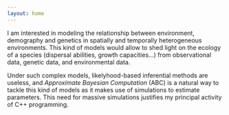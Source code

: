 ```yaml
---
layout: home
---
```


I am interested in modeling the relationship between environment, demography and
genetics in spatially and temporally heterogeneous environments. This kind of models
would allow to shed light on the ecology of a species (dispersal abilities, growth
capacities…) from observational data, genetic data, and environmental data.

Under such complex models, likelyhood-based inferential methods are useless, and
 _Approximate Bayesian Computation_ (ABC) is a natural way to tackle this
kind of models as it makes use of simulations to estimate parameters. This need for
massive simulations justifies my principal activity of C++ programming.
